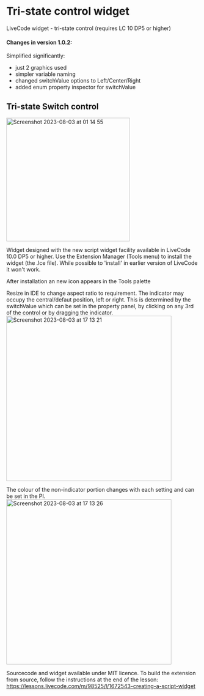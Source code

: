 # Tri-state control widget
LiveCode widget - tri-state control (requires LC 10 DP5 or higher)

#### Changes in version 1.0.2: <br>
Simplified significantly:
- just 2 graphics used
- simpler variable naming
- changed switchValue options to Left/Center/Right
- added enum property inspector for switchValue

## Tri-state Switch control
<img width="323" alt="Screenshot 2023-08-03 at 01 14 55" src="https://github.com/stam66/tristate/assets/5677273/e12d496b-d29d-426f-8126-e2ba32ad7b23">

Widget designed with the new script widget facility available in LiveCode 10.0 DP5 or higher.
Use the Extension Manager (Tools menu) to install the widget (the .lce file). While possible to 'install' in earlier version of LiveCode it won't work.

After installation an new icon appears in the Tools palette

Resize in IDE to change aspect ratio to requirement. The indicator may occupy the central/defaut position, left or right. This is determined by the switchValue which can be set in the property panel, by clicking on any 3rd of the control or by dragging the indicator. <br><img width="432" alt="Screenshot 2023-08-03 at 17 13 21" src="https://github.com/stam66/tristate/assets/5677273/161a58cd-0f83-482c-8fc6-a419d46505ff">

The colour of the non-indicator portion changes with each setting and can be set in the PI.
<img width="432" alt="Screenshot 2023-08-03 at 17 13 26" src="https://github.com/stam66/tristate/assets/5677273/97a3a2c5-4ed4-45c5-b140-87f4abe92d50">



Sourcecode and widget available under MIT licence.
To build the extension from source, follow the instructions at the end of the lesson: https://lessons.livecode.com/m/98525/l/1672543-creating-a-script-widget
